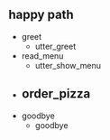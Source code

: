 ## happy path
* greet
  - utter_greet
* read_menu
  - utter_show_menu
* order_pizza
  - 
* goodbye  
  - goodbye

